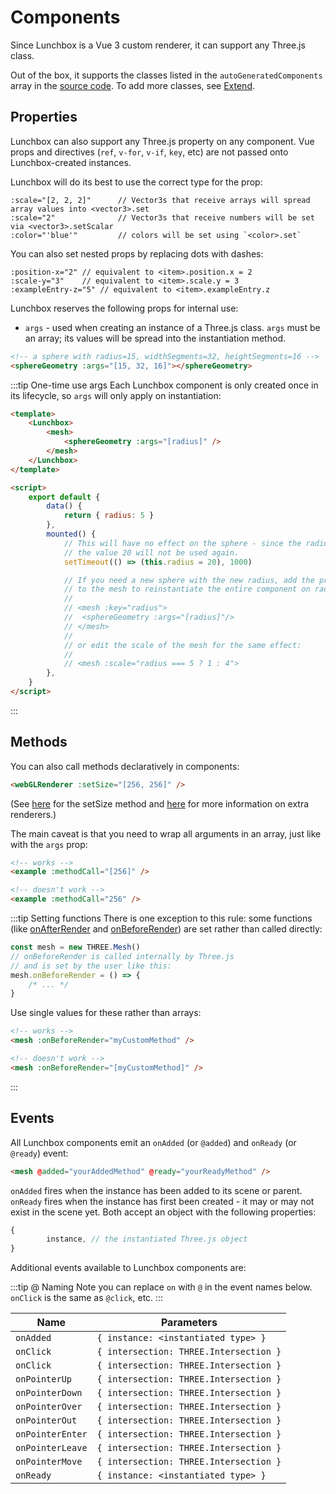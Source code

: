 # Components

Since Lunchbox is a Vue 3 custom renderer, it can support any Three.js class.

Out of the box, it supports the classes listed in the `autoGeneratedComponents` array in the [source code](https://github.com/breakfast-studio/lunchboxjs/blob/main/src/components/autoGeneratedComponents.ts/). To add more classes, see [Extend](/components/extend/).

## Properties

Lunchbox can also support any Three.js property on any component. Vue props and directives (`ref`, `v-for`, `v-if`, `key`, etc) are not passed onto Lunchbox-created instances.

Lunchbox will do its best to use the correct type for the prop:

```
:scale="[2, 2, 2]"      // Vector3s that receive arrays will spread array values into <vector3>.set
:scale="2"              // Vector3s that receive numbers will be set via <vector3>.setScalar
:color="'blue'"         // colors will be set using `<color>.set`
```

You can also set nested props by replacing dots with dashes:

```
:position-x="2" // equivalent to <item>.position.x = 2
:scale-y="3"    // equivalent to <item>.scale.y = 3
:exampleEntry-z="5" // equivalent to <item>.exampleEntry.z
```

Lunchbox reserves the following props for internal use:

-   `args` - used when creating an instance of a Three.js class. `args` must be an array; its values will be spread into the instantiation method.

```html
<!-- a sphere with radius=15, widthSegments=32, heightSegments=16 -->
<sphereGeometry :args="[15, 32, 16]"></sphereGeometry>
```

:::tip One-time use args
Each Lunchbox component is only created once in its lifecycle, so `args` will only apply on instantiation:

```html
<template>
    <Lunchbox>
        <mesh>
            <sphereGeometry :args="[radius]" />
        </mesh>
    </Lunchbox>
</template>

<script>
    export default {
        data() {
            return { radius: 5 }
        },
        mounted() {
            // This will have no effect on the sphere - since the radius is 5 at instantiation,
            // the value 20 will not be used again.
            setTimeout(() => (this.radius = 20), 1000)

            // If you need a new sphere with the new radius, add the prop `:key="radius"`
            // to the mesh to reinstantiate the entire component on radius change:
            //
            // <mesh :key="radius">
            //  <sphereGeometry :args="[radius]"/>
            // </mesh>
            //
            // or edit the scale of the mesh for the same effect:
            //
            // <mesh :scale="radius === 5 ? 1 : 4">
        },
    }
</script>
```

:::

## Methods

You can also call methods declaratively in components:

```html
<webGLRenderer :setSize="[256, 256]" />
```

(See [here](https://threejs.org/docs/index.html?q=webglren#api/en/renderers/WebGLRenderer.setSize) for the setSize method and [here](/advanced/custom-cameras-renderers-and-scenes/) for more information on extra renderers.)

The main caveat is that you need to wrap all arguments in an array, just like with the `args` prop:

```html
<!-- works -->
<example :methodCall="[256]" />

<!-- doesn't work -->
<example :methodCall="256" />
```

:::tip Setting functions
There is one exception to this rule: some functions (like [onAfterRender](https://threejs.org/docs/?q=mesh#api/en/core/Object3D.onAfterRender) and [onBeforeRender](https://threejs.org/docs/?q=mesh#api/en/core/Object3D.onBeforeRender)) are set rather than called directly:

```js
const mesh = new THREE.Mesh()
// onBeforeRender is called internally by Three.js
// and is set by the user like this:
mesh.onBeforeRender = () => {
    /* ... */
}
```

Use single values for these rather than arrays:

```html
<!-- works -->
<mesh :onBeforeRender="myCustomMethod" />

<!-- doesn't work -->
<mesh :onBeforeRender="[myCustomMethod]" />
```

:::

## Events

All Lunchbox components emit an `onAdded` (or `@added`) and `onReady` (or `@ready`) event:

```html
<mesh @added="yourAddedMethod" @ready="yourReadyMethod" />
```

`onAdded` fires when the instance has been added to its scene or parent. `onReady` fires when the instance has first been created - it may or may not exist in the scene yet. Both accept an object with the following properties:

```js
{
        instance, // the instantiated Three.js object
}
```

Additional events available to Lunchbox components are:

:::tip @ Naming
Note you can replace `on` with `@` in the event names below. `onClick` is the same as `@click`, etc.
:::

| Name             | Parameters                             |
| ---------------- | -------------------------------------- |
| `onAdded`        | `{ instance: <instantiated type> }`    |
| `onClick`        | `{ intersection: THREE.Intersection }` |
| `onClick`        | `{ intersection: THREE.Intersection }` |
| `onPointerUp`    | `{ intersection: THREE.Intersection }` |
| `onPointerDown`  | `{ intersection: THREE.Intersection }` |
| `onPointerOver`  | `{ intersection: THREE.Intersection }` |
| `onPointerOut`   | `{ intersection: THREE.Intersection }` |
| `onPointerEnter` | `{ intersection: THREE.Intersection }` |
| `onPointerLeave` | `{ intersection: THREE.Intersection }` |
| `onPointerMove`  | `{ intersection: THREE.Intersection }` |
| `onReady`        | `{ instance: <instantiated type> }`    |
